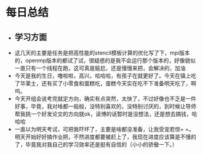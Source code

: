 # 每日总结
* ## 学习方面
* 这几天的主要是任务是把高性能的stencil模板计算的优化写了下，mpi版本的，openmp版本的都试了试，很疑惑的是我不会运行那个版本的，好像貌似一直只有一个线程在跑，这可真是尴尬，还是慢慢来把，会解决的，加油
* 今天是我的生日，噜啦啦，高兴，哈哈哈，有孩子在就更好了。今天在镇上吃了华莱士，还有买了小零食和蛋糕吃，蛋糕今天实在吃不下准备明天吃了，啊呜。
* 今天开组会说考完就定方向，确实有点突然，太快了，不过好像也不乏是一件好事，毕竟，我对啥都一般般，没特别喜欢的，没特别讨厌的，到时候让导师帮我挑一个好发论文的方向就ok，读博的话暂时是没想法，还是想去搞钱，哈哈哈
* 一直以为明天考试，可把我吓坏了，主要是啥都没准备，让我受宠若惊= =。明天开始好好搞作业把，不然进度都要被赶上了，我现在进度应该算是不慢的了，毕竟我对我自己的学习效率还是挺有自信的（小小的骄傲一下。）